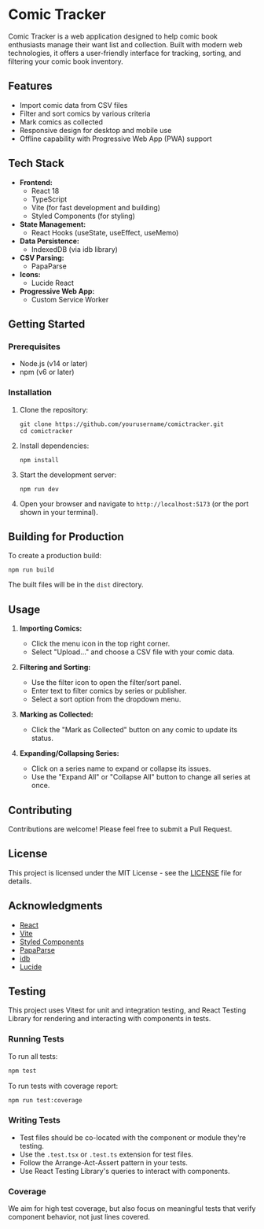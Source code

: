 # Comic Tracker

Comic Tracker is a web application designed to help comic book enthusiasts manage their want list and collection. Built with modern web technologies, it offers a user-friendly interface for tracking, sorting, and filtering your comic book inventory.

## Features

- Import comic data from CSV files
- Filter and sort comics by various criteria
- Mark comics as collected
- Responsive design for desktop and mobile use
- Offline capability with Progressive Web App (PWA) support

## Tech Stack

- **Frontend:**
  - React 18
  - TypeScript
  - Vite (for fast development and building)
  - Styled Components (for styling)
- **State Management:**
  - React Hooks (useState, useEffect, useMemo)
- **Data Persistence:**
  - IndexedDB (via idb library)
- **CSV Parsing:**
  - PapaParse
- **Icons:**
  - Lucide React
- **Progressive Web App:**
  - Custom Service Worker

## Getting Started

### Prerequisites

- Node.js (v14 or later)
- npm (v6 or later)

### Installation

1. Clone the repository:

   ```
   git clone https://github.com/yourusername/comictracker.git
   cd comictracker
   ```

2. Install dependencies:

   ```
   npm install
   ```

3. Start the development server:

   ```
   npm run dev
   ```

4. Open your browser and navigate to `http://localhost:5173` (or the port shown in your terminal).

## Building for Production

To create a production build:

```
npm run build
```

The built files will be in the `dist` directory.

## Usage

1. **Importing Comics:**

   - Click the menu icon in the top right corner.
   - Select "Upload..." and choose a CSV file with your comic data.

2. **Filtering and Sorting:**

   - Use the filter icon to open the filter/sort panel.
   - Enter text to filter comics by series or publisher.
   - Select a sort option from the dropdown menu.

3. **Marking as Collected:**

   - Click the "Mark as Collected" button on any comic to update its status.

4. **Expanding/Collapsing Series:**
   - Click on a series name to expand or collapse its issues.
   - Use the "Expand All" or "Collapse All" button to change all series at once.

## Contributing

Contributions are welcome! Please feel free to submit a Pull Request.

## License

This project is licensed under the MIT License - see the [LICENSE](LICENSE) file for details.

## Acknowledgments

- [React](https://reactjs.org/)
- [Vite](https://vitejs.dev/)
- [Styled Components](https://styled-components.com/)
- [PapaParse](https://www.papaparse.com/)
- [idb](https://github.com/jakearchibald/idb)
- [Lucide](https://lucide.dev/)

## Testing

This project uses Vitest for unit and integration testing, and React Testing Library for rendering and interacting with components in tests.

### Running Tests

To run all tests:

```bash
npm test
```

To run tests with coverage report:

```bash
npm run test:coverage
```

### Writing Tests

- Test files should be co-located with the component or module they're testing.
- Use the `.test.tsx` or `.test.ts` extension for test files.
- Follow the Arrange-Act-Assert pattern in your tests.
- Use React Testing Library's queries to interact with components.

### Coverage

We aim for high test coverage, but also focus on meaningful tests that verify component behavior, not just lines covered.
